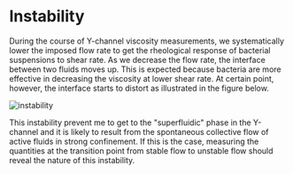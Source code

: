 # Instability
During the course of Y-channel viscosity measurements, we systematically lower the imposed flow rate to get the rheological response of bacterial suspensions to shear rate. As we decrease the flow rate, the interface between two fluids moves up. This is expected because bacteria are more effective in decreasing the viscosity at lower shear rate. At certain point, however, the interface starts to distort as illustrated in the figure below. 

![instability](https://zloverty.github.io/image/instability.png)

This instability prevent me to get to the "superfluidic" phase in the Y-channel and it is likely to result from the spontaneous collective flow of active fluids in strong confinement. If this is the case, measuring the quantities at the transition point from stable flow to unstable flow should reveal the nature of this instability. 

## 



